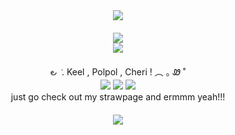 <div align = center> <img src="https://64.media.tumblr.com/ae8f8fa3eff8ddde72c05658aface448/169dc82015ab755d-eb/s2048x3072/f101890f2fc618d7e79ee4e01c51e284a300d7e9.gifv"> </div>
ㅤ
<div align = center> <img src="https://64.media.tumblr.com/410e7fa4ea78a71d6ad183ad12b98624/aeac3b1b5e0222f0-4f/s1280x1920/ffb205fcd9b4a5a24a64b76bf380bdac3c98890c.pnj"/> </div>
<div align = center> <img src="https://64.media.tumblr.com/3e6cfebc3058d8fa96f364fca5a1ff77/4160be3cc2b84620-04/s500x750/f111e18a7cae615a1cf7dffeac520522ec2c155d.gifv"> </div>
ㅤ
<div align = center > ౿ ݁  .  Keel , Polpol , Cheri  !          ︵   ｡ Ꮺ ˚ </div>
<div align = center > <img src="https://64.media.tumblr.com/e6e2734e2b4a52368d1021bb2fcf38ec/324848305820d003-1f/s75x75_c1/dcc430f4b9da911d5cce7f09da20b225ac408339.pnj"> <img src="https://64.media.tumblr.com/6d6d120586cd8c18ff2ebfe37af1e074/7f018a0b5994707e-09/s75x75_c1/48a5356fbb9f3c413192bad421d5cfed603fd2cc.pnj"> <img src="https://64.media.tumblr.com/a88a3b0b98e8c15ff2ba67a2ead4cda1/7f018a0b5994707e-19/s75x75_c1/ca32217dedf28b5955b9a9dc6856207a6e70ffdc.pnj"> </div>
<div align = center> just go check out my strawpage and ermmm yeah!!! </div>
ㅤ
<div align = center> <img src="https://64.media.tumblr.com/ae8f8fa3eff8ddde72c05658aface448/169dc82015ab755d-eb/s2048x3072/f101890f2fc618d7e79ee4e01c51e284a300d7e9.gifv"> </div>
